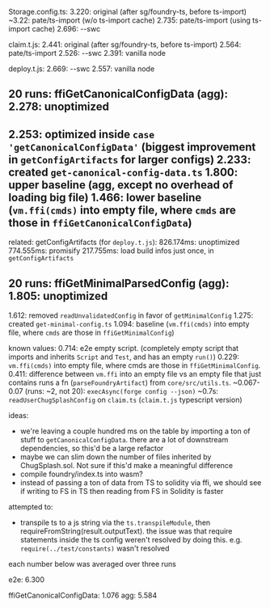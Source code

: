 Storage.config.ts:
3.220: original (after sg/foundry-ts, before ts-import)
~3.22: pate/ts-import (w/o ts-import cache)
2.735: pate/ts-import (using ts-import cache)
2.696: --swc

claim.t.js:
2.441: original (after sg/foundry-ts, before ts-import)
2.564: pate/ts-import
2.526: --swc
2.391: vanilla node

deploy.t.js:
2.669: --swc
2.557: vanilla node


20 runs:
ffiGetCanonicalConfigData (agg):
2.278: unoptimized
---
2.253: optimized inside `case 'getCanonicalConfigData'` (biggest improvement in `getConfigArtifacts` for larger configs)
2.233: created `get-canonical-config-data.ts`
1.800: upper baseline (agg, except no overhead of loading big file)
1.466: lower baseline (`vm.ffi(cmds)` into empty file, where `cmds` are those in `ffiGetCanonicalConfigData`)
---
related:
getConfigArtifacts (for `deploy.t.js`):
826.174ms: unoptimized
774.555ms: promisify
217.755ms: load build infos just once, in `getConfigArtifacts`

20 runs:
ffiGetMinimalParsedConfig (agg):
1.805: unoptimized
---
1.612: removed `readUnvalidatedConfig` in favor of `getMinimalConfig`
1.275: created `get-minimal-config.ts`
1.094: baseline (`vm.ffi(cmds)` into empty file, where `cmds` are those in `ffiGetMinimalConfig`)


known values:
0.714: e2e empty script. (completely empty script that imports and inherits `Script` and `Test`, and has an empty `run()`)
0.229: `vm.ffi(cmds)` into empty file, where cmds are those in `ffiGetMinimalConfig`.
0.411: difference between `vm.ffi` into an empty file vs an empty file that just contains runs a fn (`parseFoundryArtifact`) from `core/src/utils.ts`.
~0.067-0.07 (runs: ~2, not 20): `execAsync(forge config --json)`
~0.7s: `readUserChugSplashConfig` on `claim.ts` (`claim.t.js` typescript version)

ideas:
- we're leaving a couple hundred ms on the table by importing a ton of stuff to `getCanonicalConfigData`. there are a lot of downstream dependencies, so this'd be a large refactor
- maybe we can slim down the number of files inherited by ChugSplash.sol. Not sure if this'd make a meaningful difference
- compile foundry/index.ts into wasm?
- instead of passing a ton of data from TS to solidity via ffi, we should see if writing to FS in TS then reading from FS in Solidity is faster

attempted to:
- transpile ts to a js string via the `ts.transpileModule`, then requireFromString(result.outputText). the issue was that require statements inside the ts config weren't resolved by doing this. e.g. `require(../test/constants)` wasn't resolved



each number below was averaged over three runs

e2e:
6.300

ffiGetCanonicalConfigData:
1.076
agg: 5.584
